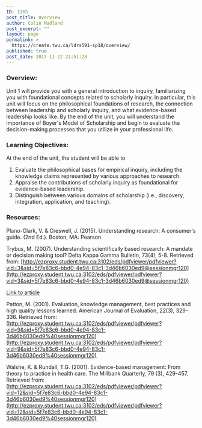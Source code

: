 ```yaml
---
ID: 1265
post_title: Overview
author: Colin Madland
post_excerpt: ""
layout: page
permalink: >
  https://create.twu.ca/ldrs591-sp18/overview/
published: true
post_date: 2017-11-22 21:51:28
---
```

### Overview:

Unit 1 will provide you with a general introduction to inquiry, familiarizing you with foundational concepts related to scholarly inquiry.  In particular, this unit will focus on the philosophical foundations of research, the connection between leadership and scholarly inquiry, and what evidence-based leadership looks like. By the end of the unit, you will understand the importance of Boyer's Model of Scholarship and begin to evaluate the decision-making processes that you utilize in your professional life.

### Learning Objectives:

At the end of the unit, the student will be able to

1. Evaluate the philosophical bases for empirical inquiry, including the knowledge claims represented by various approaches to research.    
2. Appraise the contributions of scholarly inquiry as foundational for evidence-based leadership.
3. Distinguish between various domains of scholarship (i.e., discovery, integration, application, and teaching).

### Resources:

Plano-Clark, V. & Creswell, J. (2015). Understanding research: A consumer's guide. (2nd Ed.). Boston, MA: Pearson.

Trybus, M. (2007). Understanding scientifically based research: A mandate or decision making tool? Delta Kappa Gamma Bulletin, 73(4), 5-8. Retrieved from: [http://ezproxy.student.twu.ca:3102/eds/pdfviewer/pdfviewer?vid=3&sid=5f7e83c6-bbd0-4e94-83c1-3d46b6030ed9@sessionmgr120](http://ezproxy.student.twu.ca:3102/eds/pdfviewer/pdfviewer?vid=3&sid=5f7e83c6-bbd0-4e94-83c1-3d46b6030ed9@sessionmgr120)

[Link to article](http://eds.b.ebscohost.com/eds/detail/detail?vid=1&sid=93479b35-839c-4acd-b56f-316e6120b071%40sessionmgr120&bdata=JnNpdGU9ZWRzLWxpdmU%3d#db=a9h&AN=27106722)



Patton, M.  (2001). Evaluation, knowledge management, best practices and high quality lessons learned. American Journal of Evaluation, 22(3), 329-336.  Retrieved from: [http://ezproxy.student.twu.ca:3102/eds/pdfviewer/pdfviewer?vid=9&sid=5f7e83c6-bbd0-4e94-83c1-3d46b6030ed9%40sessionmgr120](http://ezproxy.student.twu.ca:3102/eds/pdfviewer/pdfviewer?vid=9&sid=5f7e83c6-bbd0-4e94-83c1-3d46b6030ed9%40sessionmgr120)

Walshe, K. & Rundall, T.G. (2001). Evidence-based management: From theory to practice in health care. The Millbank Quarterly, 79 (3), 429-457. Retrieved from: [http://ezproxy.student.twu.ca:3102/eds/pdfviewer/pdfviewer?vid=12&sid=5f7e83c6-bbd0-4e94-83c1-3d46b6030ed9%40sessionmgr120](http://ezproxy.student.twu.ca:3102/eds/pdfviewer/pdfviewer?vid=12&sid=5f7e83c6-bbd0-4e94-83c1-3d46b6030ed9%40sessionmgr120)